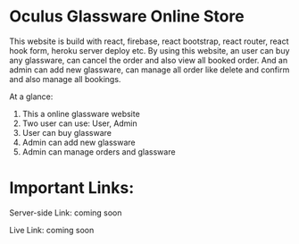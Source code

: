# Oculus Glassware Online Store

This website is build with react, firebase, react bootstrap, react router, react hook form, heroku server deploy etc. By using this website, an user can buy any glassware, can cancel the order and also view all booked order. And an admin can add new glassware, can manage all order like delete and confirm and also manage all bookings.

At a glance:
1. This a online glassware website
2. Two user can use: User, Admin
3. User can buy glassware
4. Admin can add new glassware
5. Admin can manage orders and glassware

# Important Links:

Server-side Link: coming soon

Live Link: coming soon